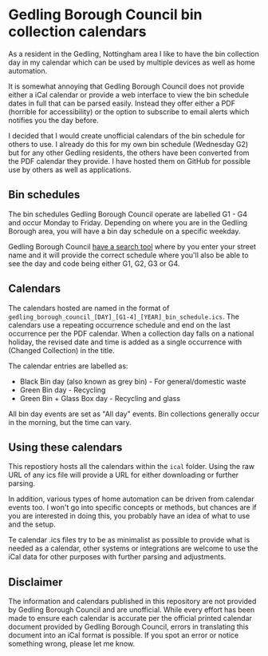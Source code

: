 # Gedling Borough Council bin collection calendars

As a resident in the Gedling, Nottingham area I like to have the bin collection day in my calendar which can be used by multiple devices as well as home automation. 

It is somewhat annoying that Gedling Borough Council does not provide either a iCal calendar or provide a web interface to view the bin schedule dates in full that can be parsed easily. Instead they offer either a PDF (horrible for accessibility) or the option to subscribe to email alerts which notifies you the day before.

I decided that I would create unofficial calendars of the bin schedule for others to use. I already do this for my own bin schedule (Wednesday G2) but for any other Gedling residents, the others have been converted from the PDF calendar they provide. I have hosted them on GitHub for possible use by others as well as applications.

## Bin schedules

The bin schedules Gedling Borough Council operate are labelled G1 - G4 and occur Monday to Friday. Depending on where you are in the Gedling Borough area, you will have a bin day schedule on a specific weekday.

Gedling Borough Council [have a search tool](https://apps.gedling.gov.uk/refuse/search.aspx) where by you enter your street name and it will provide the correct schedule where you'll also be able to see the day and code being either G1, G2, G3 or G4.

## Calendars

The calendars hosted are named in the format of `gedling_borough_council_[DAY]_[G1-4]_[YEAR]_bin_schedule.ics`. The calendars use a repeating occurrence schedule and end on the last occurrence per the PDF calendar. When a collection day falls on a national holiday, the revised date and time is added as a single occurrence with (Changed Collection) in the title.

The calendar entries are labelled as:

* Black Bin day (also known as grey bin) - For general/domestic waste
* Green Bin day - Recycling
* Green Bin + Glass Box day - Recycling and glass

All bin day events are set as "All day" events. Bin collections generally occur in the morning, but the time can vary.

## Using these calendars

This repostiory hosts all the calendars within the `ical` folder. Using the raw URL of any ics file will provide a URL for either downloading or further parsing.

In addition, various types of home automation can be driven from calendar events too. I won't go into specific concepts or methods, but chances are if you are interested in doing this, you probably have an idea of what to use and the setup.

Te calendar .ics files try to be as minimalist as possible to provide what is needed as a calendar, other systems or integrations are welcome to use the iCal data for other purposes with further parsing and adjustments.

## Disclaimer

The information and calendars published in this repository are not provided by Gedling Borough Council and are unofficial. While every effort has been made to ensure each calendar is accurate per the official printed calendar document provided by Gedling Borough Council, errors in translating this document into an iCal format is possible. If you spot an error or notice something wrong, please let me know.
